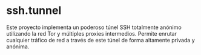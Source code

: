 # ssh.tunnel
Este proyecto implementa un poderoso túnel SSH totalmente anónimo utilizando la red Tor y múltiples proxies intermedios. Permite enrutar cualquier tráfico de red a través de este túnel de forma altamente privada y anónima.
